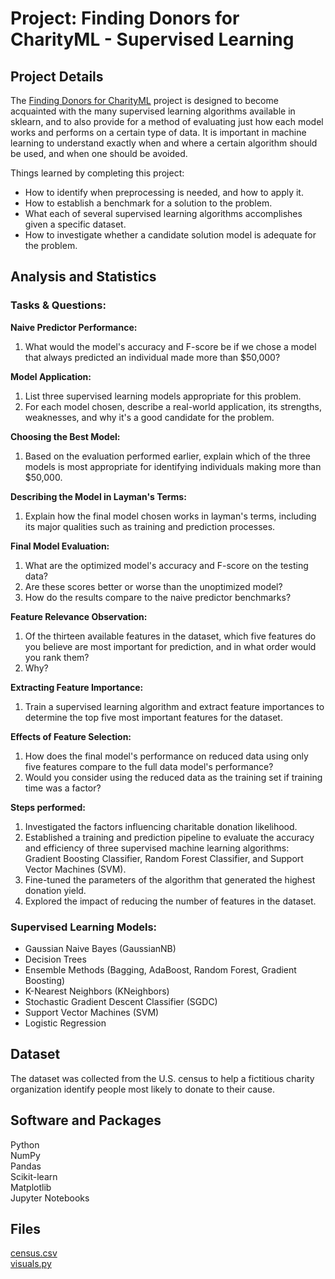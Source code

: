 # Project: Finding Donors for CharityML - Supervised Learning 

## Project Details
The [Finding Donors for CharityML](https://github.com/CyndiMorris/AnalyticsProjects/blob/main/FindingDonors/FindingDonors.ipynb) project is designed to become acquainted with the many supervised learning algorithms available in sklearn, and to also provide for a method of evaluating just how each model works and performs on a certain type of data. It is important in machine learning to understand exactly when and where a certain algorithm should be used, and when one should be avoided.

Things learned by completing this project:
- How to identify when preprocessing is needed, and how to apply it.
- How to establish a benchmark for a solution to the problem.
- What each of several supervised learning algorithms accomplishes given a specific dataset.
- How to investigate whether a candidate solution model is adequate for the problem.

## Analysis and Statistics

### Tasks & Questions:

**Naive Predictor Performance:**  
1. What would the model's accuracy and F-score be if we chose a model that always predicted an individual made more than $50,000?  

**Model Application:**  
1. List three supervised learning models appropriate for this problem.  
2. For each model chosen, describe a real-world application, its strengths, weaknesses, and why it's a good candidate for the problem.
 
**Choosing the Best Model:**  
1. Based on the evaluation performed earlier, explain which of the three models is most appropriate for identifying individuals making more than $50,000.
   
**Describing the Model in Layman's Terms:**  
1. Explain how the final model chosen works in layman's terms, including its major qualities such as training and prediction processes.
   
**Final Model Evaluation:**  
1. What are the optimized model's accuracy and F-score on the testing data?  
2. Are these scores better or worse than the unoptimized model?  
3. How do the results compare to the naive predictor benchmarks?
   
**Feature Relevance Observation:**
1. Of the thirteen available features in the dataset, which five features do you believe are most important for prediction, and in what order would you rank them?  
2. Why?
   
**Extracting Feature Importance:**
1. Train a supervised learning algorithm and extract feature importances to determine the top five most important features for the dataset.
   
**Effects of Feature Selection:**
1. How does the final model's performance on reduced data using only five features compare to the full data model's performance?  
2. Would you consider using the reduced data as the training set if training time was a factor?  

**Steps performed:**
1. Investigated the factors influencing charitable donation likelihood.
2. Established a training and prediction pipeline to evaluate the accuracy and efficiency of three supervised machine learning algorithms: Gradient Boosting Classifier, Random Forest Classifier, and Support Vector Machines (SVM).
3. Fine-tuned the parameters of the algorithm that generated the highest donation yield.
4. Explored the impact of reducing the number of features in the dataset.

### Supervised Learning Models: 

* Gaussian Naive Bayes (GaussianNB)  
* Decision Trees  
* Ensemble Methods (Bagging, AdaBoost, Random Forest, Gradient Boosting)  
* K-Nearest Neighbors (KNeighbors)  
* Stochastic Gradient Descent Classifier (SGDC)  
* Support Vector Machines (SVM)  
* Logistic Regression


## Dataset

The dataset was collected from the U.S. census to help a fictitious charity organization identify people most likely to donate to their cause. 

## Software and Packages

Python  
NumPy   
Pandas  
Scikit-learn  
Matplotlib   
Jupyter Notebooks
 
## Files

[census.csv](https://github.com/CyndiMorris/AnalyticsProjects/blob/main/FindingDonors/census.csv)  
[visuals.py](https://github.com/CyndiMorris/AnalyticsProjects/blob/main/FindingDonors/visuals.py)

